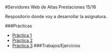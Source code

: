 #Servidores Web de Altas Prestaciones 15/16

Respositorio donde voy a desarrollar la asignatura.



###Prácticas

* [Práctica 1](https://github.com/Maverick94/swap1516/tree/master/practicas/practica1)
* [Práctica 2](https://github.com/Maverick94/swap1516/tree/master/practicas/practica2)
* [Práctica 3](https://github.com/Maverick94/swap1516/tree/master/practicas/practica3)
###Trabajos/Ejercicios